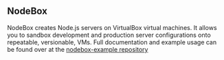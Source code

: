 ## NodeBox

NodeBox creates Node.js servers on VirtualBox virtual machines. It allows you to sandbox development and production server configurations onto repeatable, versionable, VMs. Full documentation and example usage can be found over at the [nodebox-example repository](https://github.com/repeatingbeats/nodebox-example/)
